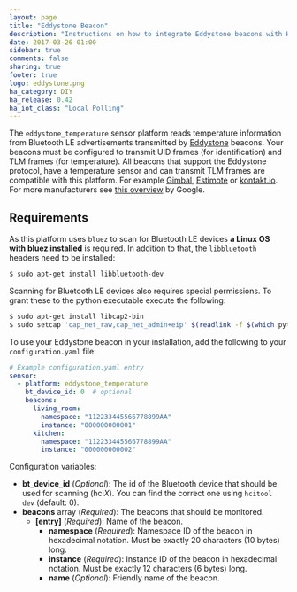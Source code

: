```yaml
---
layout: page
title: "Eddystone Beacon"
description: "Instructions on how to integrate Eddystone beacons with Home Assistant in order to receive temperature data."
date: 2017-03-26 01:00
sidebar: true
comments: false
sharing: true
footer: true
logo: eddystone.png
ha_category: DIY
ha_release: 0.42
ha_iot_class: "Local Polling"
---
```


The `eddystone_temperature` sensor platform reads temperature information from Bluetooth LE advertisements transmitted by [Eddystone](https://en.wikipedia.org/wiki/Eddystone_(Google)) beacons. Your beacons must be configured to transmit UID frames (for identification) and TLM frames (for temperature).
All beacons that support the Eddystone protocol, have a temperature sensor and can transmit TLM frames are compatible with this platform. For example [Gimbal](https://store.gimbal.com/collections/beacons/), [Estimote](http://estimote.com/) or [kontakt.io](https://kontakt.io/). For more manufacturers see [this overview](https://developers.google.com/beacons/eddystone#beacon_manufacturers) by Google.

## Requirements

As this platform uses `bluez` to scan for Bluetooth LE devices **a Linux OS with bluez installed** is required. In addition to that, the `libbluetooth` headers need to be installed:

```bash
$ sudo apt-get install libbluetooth-dev 
```

Scanning for Bluetooth LE devices also requires special permissions. To grant these to the python executable execute the following:

```bash
$ sudo apt-get install libcap2-bin
$ sudo setcap 'cap_net_raw,cap_net_admin+eip' $(readlink -f $(which python3))
```

To use your Eddystone beacon in your installation, add the following to your `configuration.yaml` file:

```yaml
# Example configuration.yaml entry
sensor:
  - platform: eddystone_temperature
    bt_device_id: 0  # optional
    beacons:
      living_room:
        namespace: "112233445566778899AA"
        instance: "000000000001"
      kitchen:
        namespace: "112233445566778899AA"
        instance: "000000000002"
```
Configuration variables:
- **bt_device_id** (*Optional*): The id of the Bluetooth device that should be used for scanning (hci*X*). You can find the correct one using `hcitool dev` (default: 0). 
- **beacons** array (*Required*): The beacons that should be monitored.
  - **[entry]** (*Required*): Name of the beacon.
    - **namespace** (*Required*): Namespace ID of the beacon in hexadecimal notation. Must be exactly 20 characters (10 bytes) long.
    - **instance** (*Required*): Instance ID of the beacon in hexadecimal notation. Must be exactly 12 characters (6 bytes) long.
    - **name** (*Optional*): Friendly name of the beacon.
